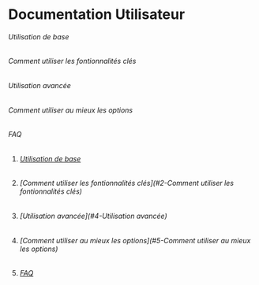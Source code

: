 # Documentation Utilisateur

###### Utilisation de base 
###### Comment utiliser les fontionnalités clés

###### Utilisation avancée 
###### Comment utiliser au mieux les options 

###### FAQ 
##



<!-- vscode-markdown-toc -->

1. ###### [Utilisation de base](#1-Utilisation-de-basel)
2. ###### [Comment utiliser les fontionnalités clés](#2-Comment utiliser les fontionnalités clés)
3. ###### [Utilisation avancée](#4-Utilisation avancée)
4. ###### [Comment utiliser au mieux les options](#5-Comment utiliser au mieux les options)
5. ###### [FAQ](#6-FAQ)
